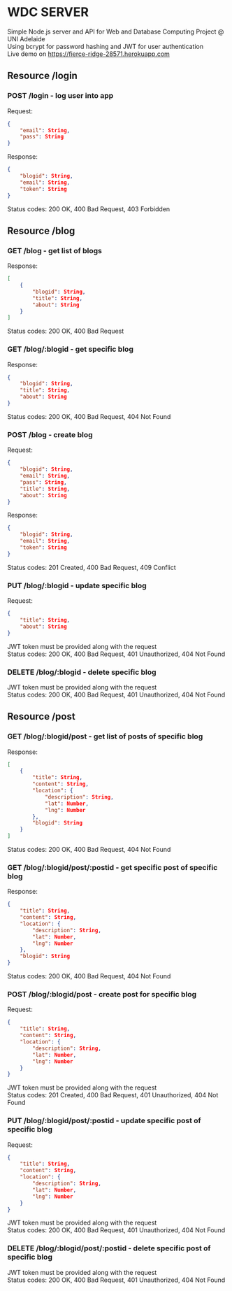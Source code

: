 # WDC SERVER
Simple Node.js server and API for Web and Database Computing Project @ UNI Adelaide   
Using bcrypt for password hashing and JWT for user authentication   
Live demo on https://fierce-ridge-28571.herokuapp.com

## Resource /login

### POST /login - log user into app  

Request:
```json
{
	"email": String,
	"pass": String
}
```
Response:
```json
{
	"blogid": String,
	"email": String,
	"token": String
}
```

Status codes: 200 OK, 400 Bad Request, 403 Forbidden

## Resource /blog

### GET /blog - get list of blogs  

Response:
```json
[
	{
		"blogid": String,
		"title": String,
		"about": String
	}
]
```

Status codes: 200 OK, 400 Bad Request

### GET /blog/:blogid - get specific blog  

Response:
```json
{
	"blogid": String,
	"title": String,
	"about": String
}
```

Status codes: 200 OK, 400 Bad Request, 404 Not Found

### POST /blog - create blog  

Request:
```json
{
	"blogid": String,
	"email": String,
	"pass": String,
	"title": String,
	"about": String
}
```
Response:
```json
{
	"blogid": String,
	"email": String,
	"token": String
}
```

Status codes: 201 Created, 400 Bad Request, 409 Conflict

### PUT /blog/:blogid - update specific blog  

Request:
```json
{
	"title": String,
	"about": String
}
```

JWT token must be provided along with the request   
Status codes: 200 OK, 400 Bad Request, 401 Unauthorized, 404 Not Found

### DELETE /blog/:blogid - delete specific blog  

JWT token must be provided along with the request   
Status codes: 200 OK, 400 Bad Request, 401 Unauthorized, 404 Not Found

## Resource /post

### GET /blog/:blogid/post - get list of posts of specific blog  

Response:
```json
[
	{
		"title": String,
		"content": String,
		"location": {
			"description": String,
			"lat": Number,
			"lng": Number
		},
		"blogid": String
	}
]
```

Status codes: 200 OK, 400 Bad Request, 404 Not Found

### GET /blog/:blogid/post/:postid - get specific post of specific blog  

Response:
```json
{
	"title": String,
	"content": String,
	"location": {
		"description": String,
		"lat": Number,
		"lng": Number
	},
	"blogid": String
}
```

Status codes: 200 OK, 400 Bad Request, 404 Not Found

### POST /blog/:blogid/post - create post for specific blog  

Request:
```json
{
	"title": String,
	"content": String,
	"location": {
		"description": String,
		"lat": Number,
		"lng": Number
	}
}
```

JWT token must be provided along with the request   
Status codes: 201 Created, 400 Bad Request, 401 Unauthorized, 404 Not Found

### PUT /blog/:blogid/post/:postid - update specific post of specific blog  

Request:
```json
{
	"title": String,
	"content": String,
	"location": {
		"description": String,
		"lat": Number,
		"lng": Number
	}
}
```

JWT token must be provided along with the request   
Status codes: 200 OK, 400 Bad Request, 401 Unauthorized, 404 Not Found

### DELETE /blog/:blogid/post/:postid - delete specific post of specific blog  

JWT token must be provided along with the request   
Status codes: 200 OK, 400 Bad Request, 401 Unauthorized, 404 Not Found
